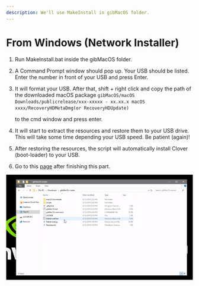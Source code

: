 ```yaml
---
description: We'll use MakeInstall in gibMacOS folder.
---
```


# From Windows \(Network Installer\)

1. Run MakeInstall.bat inside the gibMacOS folder.
2. A Command Prompt window should pop up. Your USB should be listed. Enter the number in front of your USB and press Enter.
3. It will format your USB. After that, shift + right click and copy the path of the downloaded macOS package `gibMacOS/macOS Downloads/publicrelease/xxx-xxxxx - xx.xx.x macOS xxxx/RecoveryHDMetaDmg(or RecoveryHDUpdate)`

    to the cmd window and press enter.

4. It will start to extract the resources and restore them to your USB drive. This will take some time depending your USB speed. Be patient \(again\)!
5. After restoring the resources, the script will automatically install Clover \(boot-loader\) to your USB.
6. Go to this [page](../../clover-installtion/preparing-the-installer-part-3/configuring-clover-in-windows.md) after finishing this part.

![](../../.gitbook/assets/ezgif-4-8fa1279bb84c.gif)



